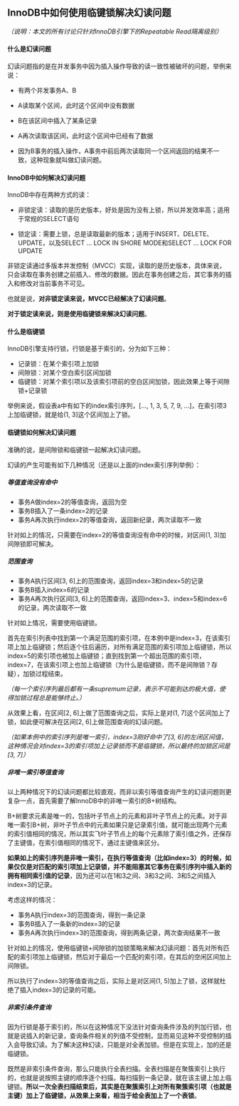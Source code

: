 ---
---

## InnoDB中如何使用临键锁解决幻读问题

*（说明：本文的所有讨论只针对InnoDB引擎下的Repeatable Read隔离级别）*

#### 什么是幻读问题

幻读问题指的是在并发事务中因为插入操作导致的读一致性被破坏的问题，举例来说：

* 有两个并发事务A、B

* A读取某个区间，此时这个区间中没有数据

* B在该区间中插入了某条记录

* A再次读取该区间，此时这个区间中已经有了数据

* 因为B事务的插入操作，A事务中前后两次读取同一个区间返回的结果不一致，这种现象就叫做幻读问题。

#### InnoDB中如何解决幻读问题

InnoDB中存在两种方式的读：

* 非锁定读：读取的是历史版本，好处是因为没有上锁，所以并发效率高；适用于常规的SELECT语句

* 锁定读：需要上锁，总是读取最新的版本；适用于INSERT、DELETE、UPDATE，以及SELECT … LOCK IN SHORE MODE和SELECT … LOCK FOR UPDATE

非锁定读通过多版本并发控制（MVCC）实现，读取的是历史版本，具体来说，只会读取在事务创建之前插入、修改的数据。因此在事务创建之后，其它事务的插入和修改对当前事务不可见。

也就是说，**对非锁定读来说，MVCC已经解决了幻读问题**。

**对于锁定读来说，则是使用临键锁来解决幻读问题**。

#### 什么是临键锁

InnoDB引擎支持行锁，行锁是基于索引的，分为如下三种：

* 记录锁：在某个索引项上加锁
* 间隙锁：对某个空白索引区间加锁
* 临键锁：对某个索引项以及该索引项前的空白区间加锁，因此效果上等于间隙锁+记录锁

举例来说，假设表a中有如下的index索引序列，[…, 1, 3, 5, 7, 9, …]，在索引项3上加临键锁，就是给(1, 3]这个区间加上了锁。

#### 临键锁如何解决幻读问题

准确的说，是间隙锁和临键锁一起解决幻读问题。

幻读的产生可能有如下几种情况（还是以上面的index索引序列举例）：

##### 等值查询没有命中

* 事务A做index=2的等值查询，返回为空
* 事务B插入了一条index=2的记录
* 事务A再次执行index=2的等值查询，返回新纪录，两次读取不一致

针对如上的情况，只需要在index=2的等值查询没有命中的时候，对区间(1, 3)加间隙锁即可解决。

##### 范围查询

* 事务A执行区间[3, 6]上的范围查询，返回index=3和index=5的记录
* 事务B插入index=6的记录
* 事务A再次执行区间[3, 6]上的范围查询，返回index=3、index=5和index=6的记录，两次读取不一致

针对如上情况，需要使用临键锁。

首先在索引列表中找到第一个满足范围的索引项，在本例中是index=3，在该索引项上加上临键锁；然后逐个往后遍历，对所有满足范围的索引项加上临键锁，所以index=5的索引项也被加上临键锁；直到找到第一个超出范围的索引项，index=7，在该索引项上也加上临键锁（为什么是临键锁，而不是间隙锁？存疑），加锁过程结束。

*（每一个索引序列最后都有一条supremum记录，表示不可能到达的极大值，使得加锁过程总是能够终止。）*

从效果上看，在区间[2, 6]上做了范围查询之后，实际上是对(1, 7]这个区间加上了锁，如此便可解决在区间[2, 6]上做范围查询的幻读问题。

*（如果本例中的索引序列是唯一索引，index=3刚好命中了[3, 6]的左闭区间值，这种情况会对index=3的索引项加上记录锁而不是临键锁，所以最终的加锁区间是[3, 7]）*

##### 非唯一索引等值查询

以上两种情况下的幻读问题都比较直观，而非以索引等值查询产生的幻读问题则更复杂一点，首先需要了解InnoDB中的非唯一索引的B+树结构。

B+树要求元素是唯一的，包括叶子节点上的元素和非叶子节点上的元素。对于非唯一索引B+树，非叶子节点中的元素如果只是记录索引值，就可能出现两个元素的索引值相同的情况，所以其实飞叶子节点上的每个元素除了索引值之外，还保存了主键值，在索引值相同的情况下，通过主键值来区分。

**如果如上的索引序列是非唯一索引，在执行等值查询（比如index=3）的时候，如果仅仅是对匹配的索引项加上记录锁，并不能阻塞其它事务在索引序列中插入新的拥有相同索引值的记录**，因为还可以在1和3之间、3和3之间、3和5之间插入index=3的记录。

考虑这样的情况：

* 事务A执行index=3的范围查询，得到一条记录
* 事务B插入了一条新的index=3的记录
* 事务A再次执行index=3的范围查询，得到两条记录，两次查询结果不一致

针对如上的情况，使用临键锁+间隙锁的加锁策略来解决幻读问题：首先对所有匹配的索引项加上临键锁，然后对于最后一个匹配的索引项，在其后的空闲区间加上间隙锁。

所以执行了index=3的等值查询之后，实际上是对区间(1, 5)加上了锁，这样就杜绝了插入index=3的记录的可能。

##### 非索引条件查询

因为行锁是基于索引的，所以在这种情况下没法针对查询条件涉及的列加行锁，也就是说插入的新记录，查询条件相关的列值不受控制，显而易见这种不受控制的插入会导致幻读。为了解决这种幻读，只能是对全表加锁。但是在实现上，加的还是临键锁。

既然是非索引条件查询，那么只能执行全表扫描。全表扫描是在聚簇索引上执行的，也就是说按照主键的顺序逐个扫描，每扫描到一条记录，就在该主键上加上临键锁。**所以一次全表扫描结束后，其实是在聚簇索引上对所有聚簇索引项（也就是主键）加上了临键锁，从效果上来看，相当于给全表加上了一个表锁**。